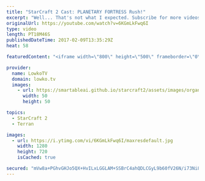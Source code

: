 ```yaml
---
title: "StarCraft 2 Cast: PLANETARY FORTRESS Rush!"
excerpt: "Well... That's not what I expected. Subscribe for more videos: http://lowko.tv/youtube More StarCraft 2 Casts: https://goo.gl/t6g7aW  A crazy match of Zerg versus Terran between Gold and Silver level players. The Terran in this match has got enough of the standard Macro games and decides to switch it"
originalUrl: https://youtube.com/watch?v=6KGmLkFwq6I
type: video
length: PT18M46S
publishedDateTime: 2017-02-09T13:35:29Z
heat: 58

featuredContent: "<iframe width=\"800\" height=\"500\" frameborder=\"0\" src=\"https://www.youtube.com/embed/6KGmLkFwq6I\" allow=\"accelerometer; autoplay; encrypted-media; gyroscope; picture-in-picture\" allowfullscreen></iframe>"

provider:
  name: LowkoTV
  domain: lowko.tv
  images:
    - url: https://smartableai.github.io/starcraft2/assets/images/organizations/lowko.tv-50x50.jpg
      width: 50
      height: 50

topics:
  - StarCraft 2
  - Terran

images:
  - url: https://i.ytimg.com/vi/6KGmLkFwq6I/maxresdefault.jpg
    width: 1280
    height: 720
    isCached: true

secured: "mVw8a+PGhvGHJo5QX+HvILxLGGLAM+SSBrC4ahQDLCGyL9b60fV26N/i73Ni8Namo4ayp4UCWG3aAebWFzrhYuPnIu7bXq0EEXT81NVy2YwLrTXOwgATcIQtrSu8uB2JtmJS0wmqmXqMpuvl1ZEIeen8NpRbiInhMYr0st4iYDKMXt6+MLGCth7WUeOVa8Bl7kinIptR2Y7DqQYhqdC67QWWynCVhhDXr3l5ULiRhA56JZii38oeucsrUp2qBLLN6vM4qtJ2PFzqVlHxJp4FlLipnFOyDyRx5B8TY0pV9rJ3F2Ism9aqvTKMI8il+yN+VOLPOW7iVc5G4ihLBThkDYzUxLW9Kfqx4VA8j7ID1AfqiqRihr2o9rtRY08X+b5smbCSQ0XMsmCzbUvrDJFyK3Naj5hul82rpybxkisKRTtEbnBI235+bmlBJVcPthqo;f3N4x5KxzkBU1z9Zhuhs8A=="
---
```



